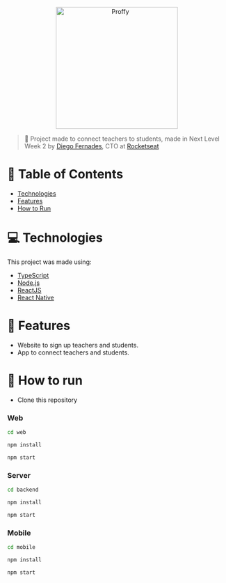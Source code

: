 <p align="center">
   <img src="https://github.com/RafaelGoulartB/Proffy/blob/master/.github/logo.png" alt="Proffy" width="280"/>
</p>

> :rocket: Project made to connect teachers to students, made in Next Level Week 2 by [Diego Fernades](https://github.com/diego3g), CTO at [Rocketseat](https://github.com/Rocketseat)

# :pushpin: Table of Contents

- [Technologies](#technologies)
- [Features](#features)
- [How to Run](#how-to-run)

<a id="technologies"></a>

# :computer: Technologies

This project was made using:

- [TypeScript](https://www.typescriptlang.org/)
- [Node.js](https://nodejs.org/en/)
- [ReactJS](https://reactjs.org/)
- [React Native](https://reactnative.dev/)

<a id="features"></a>

# :rocket: Features

- Website to sign up teachers and students.
- App to connect teachers and students.

<a id="how-to-run"></a>

# :construction_worker: How to run

- Clone this repository

### Web

```sh
cd web

npm install

npm start
```

### Server

```sh
cd backend

npm install

npm start
```

### Mobile

```sh
cd mobile

npm install

npm start
```

